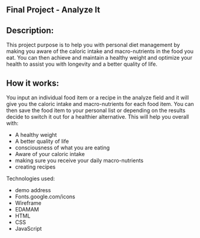 ## Final Project - Analyze It

## Description:
This project purpose is to help you with personal diet management by making you aware of the caloric intake and macro-nutrients in the food you eat. You can then achieve and maintain a healthy weight and optimize your health to assist you with longevity and a better quality of life.


## How it works:
You input an individual food item or a recipe in the analyze field and it will give you the caloric intake and macro-nutrients for each food item. You can then save the food item to your personal list or depending on the results decide to switch it out for a healthier alternative. This will help you overall with:
- A healthy weight
- A better quality of life
- consciousness of what you are eating
- Aware of your caloric intake
- making sure you receive your daily macro-nutrients
- creating recipes






Technologies used:
- demo address
- Fonts.google.com/icons
- Wireframe
- EDAMAM
- HTML
- CSS
- JavaScript

